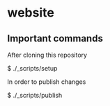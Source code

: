 # website

## Important commands

After cloning this repository

  $ ./_scripts/setup

In order to publish changes

  $ ./_scripts/publish

